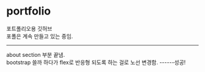 # portfolio
<p>
  포트폴리오용 깃허브<br />
  포폴은 계속 만들고 있는 중임.<br />
  <hr />
  about section 부분 끝냄.<br />
  bootstrap 쓸까 하다가 flex로 반응형 되도록 하는 걸로 노선 변경함.
  ------성공!
</p>
